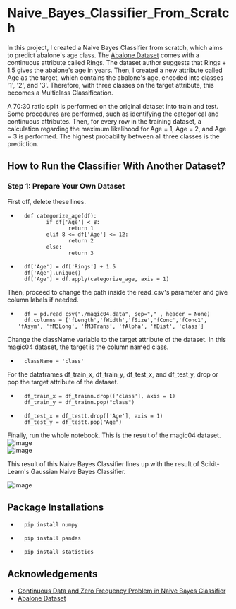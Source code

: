 # Naive_Bayes_Classifier_From_Scratch
In this project, I created a Naive Bayes Classifier from scratch, which aims to predict abalone's age class. The <a href="https://archive.ics.uci.edu/ml/datasets/abalone">Abalone Dataset</a> comes with a continuous attribute called Rings. The dataset author suggests that Rings + 1.5 gives the abalone's age in years. Then, I created a new attribute called Age as the target, which contains the abalone's age, encoded into classes '1', '2', and '3'. Therefore, with three classes on the target attribute, this becomes a Multiclass Classification. 

A 70:30 ratio split is performed on the original dataset into train and test. Some procedures are performed, such as identifying the categorical and continuous attributes. Then, for every row in the training dataset, a calculation regarding the maximum likelihood for Age = 1, Age = 2, and Age = 3 is performed. The highest probability between all three classes is the prediction.

## How to Run the Classifier With Another Dataset?
### Step 1: Prepare Your Own Dataset
First off, delete these lines.
-       def categorize_age(df):
               if df['Age'] < 8:
                      return 1
               elif 8 <= df['Age'] <= 12:
                      return 2
               else:
                      return 3
-       df['Age'] = df['Rings'] + 1.5
        df['Age'].unique()
        df['Age'] = df.apply(categorize_age, axis = 1)

Then, proceed to change the path inside the read_csv's parameter and give column labels if needed.

-       df = pd.read_csv("./magic04.data", sep="," , header = None)
        df.columns = ['fLength','fWidth','fSize','fConc','fConc1', 'fAsym', 'fM3Long', 'fM3Trans', 'fAlpha', 'fDist', 'class']
        
Change the className variable to the target attribute of the dataset. In this magic04 dataset, the target is the column named class.
-       className = 'class'

For the dataframes df_train_x, df_train_y, df_test_x, and df_test_y, drop or pop the target attribute of the dataset.
-       df_train_x = df_trainn.drop(['class'], axis = 1)
        df_train_y = df_trainn.pop("class")
-       df_test_x = df_testt.drop(['Age'], axis = 1)
        df_test_y = df_testt.pop("Age")
        
Finally, run the whole notebook. This is the result of the magic04 dataset. <br/>
![image](https://user-images.githubusercontent.com/103481357/198844658-f4e5aca9-6410-453f-a9ed-f7e597a5b1c2.png) <br/>
![image](https://user-images.githubusercontent.com/103481357/198844667-6789ce00-1c47-4d3b-bf96-b8c256b3d874.png)

This result of this Naive Bayes Classifier lines up with the result of Scikit-Learn's Gaussian Naive Bayes Classifier. <br/>

![image](https://user-images.githubusercontent.com/103481357/198844696-5801f364-22b3-4865-87ba-30a42c6d6549.png)




## Package Installations
-       pip install numpy
       
-       pip install pandas  
  
-       pip install statistics

## Acknowledgements
- <a href="https://towardsdatascience.com/continuous-data-and-zero-frequency-problem-in-naive-bayes-classifier-7784f4066b51">Continuous Data and Zero Frequency Problem in Naive Bayes Classifier</a>
- <a href="https://archive.ics.uci.edu/ml/datasets/abalone">Abalone Dataset</a>
